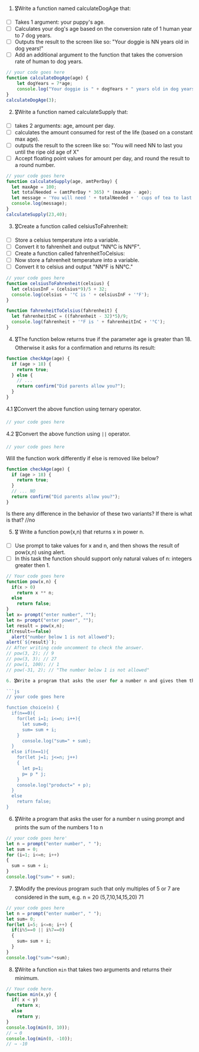 1. 🎖Write a function named calculateDogAge that:
  * [ ] Takes 1 argument: your puppy's age.
  * [ ] Calculates your dog's age based on the conversion rate of 1 human year to 7 dog years.
  * [ ] Outputs the result to the screen like so: "Your doggie is NN years old in dog years!"
  * [ ] Add an additional argument to the function that takes the conversion rate of human to dog years.

```js
// your code goes here
function calculateDogAge(age) {
    let dogYears = 7*age;
    console.log("Your doggie is " + dogYears + " years old in dog years!");
}
calculateDogAge(3);

```
2. 🎖Write a function named calculateSupply that:
  * [ ] takes 2 arguments: age, amount per day.
  * [ ] calculates the amount consumed for rest of the life (based on a constant max age).
  * [ ] outputs the result to the screen like so: "You will need NN to last you until the ripe old age of X"
  * [ ] Accept floating point values for amount per day, and round the result to a round number.

```js
// your code goes here
function calculateSupply(age, amtPerDay) {
  let maxAge = 100;
  let totalNeeded = (amtPerDay * 365) * (maxAge - age);
  let message = 'You will need ' + totalNeeded + ' cups of tea to last you until the ripe old age of ' + maxAge;
  console.log(message);
}
calculateSupply(23,40);
```
3. 🎖Create a function called celsiusToFahrenheit:
  * [ ] Store a celsius temperature into a variable.
  * [ ] Convert it to fahrenheit and output "NN°C is NN°F".
  * [ ] Create a function called fahrenheitToCelsius:
  * [ ] Now store a fahrenheit temperature into a variable.
  * [ ] Convert it to celsius and output "NN°F is NN°C."

```js
// your code goes here
function celsiusToFahrenheit(celsius) {
  let celsiusInF = (celsius*9)/5 + 32;
  console.log(celsius + '°C is ' + celsiusInF + '°F');
}

function fahrenheitToCelsius(fahrenheit) {
  let fahrenheitInC = ((fahrenheit - 32)*5)/9;
  console.log(fahrenheit + '°F is ' + fahrenheitInC + '°C');
}
```
4. 🎖The function below returns true if the parameter age is greater than 18. Otherwise it asks for a confirmation and returns its result:

```js
function checkAge(age) {
  if (age > 18) {
    return true;
  } else {
    // ...
    return confirm("Did parents allow you?");
  }
}
```
  4.1 🎖Convert the above function using ternary operator.
  ```js
  // your code goes here
  ```

  4.2 🎖Convert the above function using `||` operator.
  ```js
  // your code goes here
  ```
Will the function work differently if else is removed like below? 

```js
function checkAge(age) {
  if (age > 18) {
    return true;
  }
  // ... NO
  return confirm("Did parents allow you?");
}
```
Is there any difference in the behavior of these two variants? If there is what is that? //no


5. 🎖 Write a function pow(x,n) that returns x in power n.

  * [ ] Use prompt to take values for x and n, and then shows the result of pow(x,n) using alert.
  * [ ] In this task the function should support only natural values of n: integers greater then 1.

```js
// Your code goes here
function pow(x,n) {
  if(x > 0)
    return x ** n;
  else
    return false;
}
let x= prompt("enter number", "");
let n= prompt("enter power", "");
let result = pow(x,n);
if(result==false)
  alert("number below 1 is not allowed");
alert(`${result}`);
// After writing code uncomment to check the answer.
// pow(3, 2); // 9
// pow(3, 3); // 27
// pow(1, 100); // 1
// pow(-31, 2); // "The number below 1 is not allowed"

6. 🎖Write a program that asks the user for a number n and gives them the possibility to choose between computing the sum and computing the product of 1,…,n. Return the result accordingly.

```js
// your code goes here

function choice(n) {
  if(n==0){
    for(let i=1; i<=n; i++){
      let sum=0;
      sum= sum + i;
    }
      console.log("sum=" + sum);
  }
  else if(n==1){
    for(let j=1; j<=n; j++)
    {
      let p=1;
      p= p * j;
    }
    console.log("product=" + p);
  }
  else
    return false;
}

```

6. 🎖Write a program that asks the user for a number n using prompt and prints the sum of the numbers 1 to n

```js
// your code goes here'
let n = prompt("enter number", " ");
let sum = 0;
for (i=1; i<=n; i++)
{
  sum = sum + i;
}
console.log("sum=" + sum);
```
7. 🎖Modify the previous program such that only multiples of 5 or 7 are considered in the sum, e.g. n = 20 (5,7,10,14,15,20) 71

```js
// your code goes here
let n = prompt("enter number", " ");
let sum= 0;
for(let i=5; i<=n; i++) {
  if(i%5==0 || i%7==0)
  {
    sum= sum + i;
  }
}
console.log("sum="+sum);
```

8. 🎖Write a function `min` that takes two arguments and returns their minimum.

```js
// Your code here.
function min(x,y) {
  if( x < y)
    return x;
  else
    return y;
}
console.log(min(0, 10));
// → 0
console.log(min(0, -10));
// → -10
```